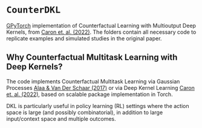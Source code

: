 # `CounterDKL`
[GPyTorch](https://gpytorch.ai/) implementation of Counterfactual Learning with Multioutput Deep Kernels, from [Caron et. al. (2022)](https://openreview.net/pdf?id=iGREAJdULX). The folders contain all necessary code to replicate examples and simulated studies in the original paper.

## Why Counterfactual Multitask Learning with Deep Kernels?

The code implements Counterfactual Multitask Learning via Gaussian Processes [Alaa & Van Der Schaar (2017)](https://proceedings.neurips.cc/paper/2017/file/6a508a60aa3bf9510ea6acb021c94b48-Paper.pdf) or via Deep Kernel Learning [Caron et. al. (2022)](https://openreview.net/pdf?id=iGREAJdULX), based on scalable package implementation in Torch.

DKL is particularly useful in policy learning (RL) settings where the action space is large (and possibly combinatorial), in addition to large input/context space and multiple outcomes.
